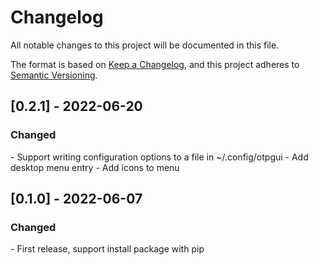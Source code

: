 # Changelog
All notable changes to this project will be documented in this file.

The format is based on [Keep a Changelog](https://keepachangelog.com/en/1.0.0/),
and this project adheres to [Semantic Versioning](https://semver.org/spec/v2.0.0.html).

<!-- changelog start -->
## <!-- release tag -->[0.2.1] - 2022-06-20
### Changed
<!-- change line -->- Support writing configuration options to a file in ~/.config/otpgui
<!-- change line -->- Add desktop menu entry
<!-- change line -->- Add icons to menu

## <!-- release tag -->[0.1.0] - 2022-06-07
### Changed
<!-- change line -->- First release, support install package with pip
<!-- changelog end -->
